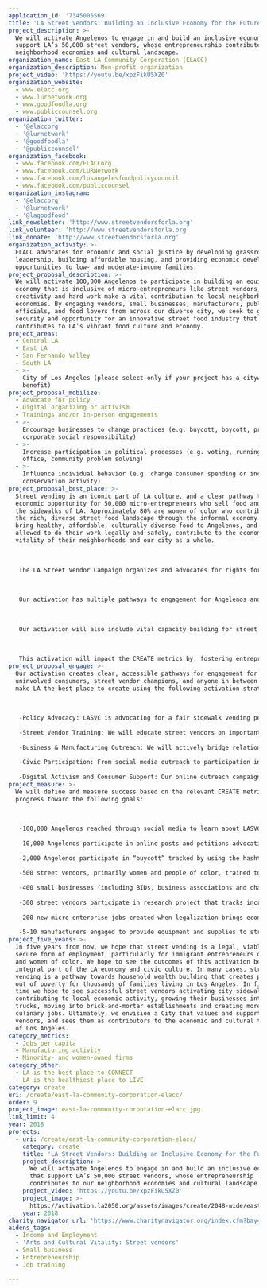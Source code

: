 ```yaml
---
application_id: '7345005569'
title: 'LA Street Vendors: Building an Inclusive Economy for the Future City'
project_description: >-
  We will activate Angelenos to engage in and build an inclusive economy that
  support LA’s 50,000 street vendors, whose entrepreneurship contributes to our
  neighborhood economies and cultural landscape.
organization_name: East LA Community Corporation (ELACC)
organization_description: Non-profit organization
project_video: 'https://youtu.be/xpzFikU5XZ0'
organization_website:
  - www.elacc.org
  - www.lurnetwork.org
  - www.goodfoodla.org
  - www.publiccounsel.org
organization_twitter:
  - '@elaccorg'
  - '@lurnetwork'
  - '@goodfoodla'
  - '@publiccounsel'
organization_facebook:
  - www.facebook.com/ELACCorg
  - www.facebook.com/LURNetwork
  - www.facebook.com/losangelesfoodpolicycouncil
  - www.facebook.com/publiccounsel
organization_instagram:
  - '@elaccorg'
  - '@lurnetwork'
  - '@lagoodfood'
link_newsletter: 'http://www.streetvendorsforla.org'
link_volunteer: 'http://www.streetvendorsforla.org'
link_donate: 'http://www.streetvendorsforla.org'
organization_activity: >-
  ELACC advocates for economic and social justice by developing grassroots
  leadership, building affordable housing, and providing economic development
  opportunities to low- and moderate-income families.
project_proposal_description: >-
  We will activate 100,000 Angelenos to participate in building an equitable
  economy that is inclusive of micro-entrepreneurs like street vendors, whose
  creativity and hard work make a vital contribution to local neighborhood-based
  economies. By engaging vendors, small businesses, manufacturers, public
  officials, and food lovers from across our diverse city, we seek to grow
  security and opportunity for an innovative street food industry that
  contributes to LA’s vibrant food culture and economy.
project_areas:
  - Central LA
  - East LA
  - San Fernando Valley
  - South LA
  - >-
    City of Los Angeles (please select only if your project has a citywide
    benefit)
project_proposal_mobilize:
  - Advocate for policy
  - Digital organizing or activism
  - Trainings and/or in-person engagements
  - >-
    Encourage businesses to change practices (e.g. buycott, boycott, promote
    corporate social responsibility)
  - >-
    Increase participation in political processes (e.g. voting, running for
    office, community problem solving)
  - >-
    Influence individual behavior (e.g. change consumer spending or increase
    conservation activity)
project_proposal_best_place: >-
  Street vending is an iconic part of LA culture, and a clear pathway to
  economic opportunity for 50,000 micro-entrepreneurs who sell food and goods on
  the sidewalks of LA. Approximately 80% are women of color who contribute to
  the rich, diverse street food landscape through the informal economy. They
  bring healthy, affordable, culturally diverse food to Angelenos, and when
  allowed to do their work legally and safely, contribute to the economic
  vitality of their neighborhoods and our city as a whole.
   
   
   
   The LA Street Vendor Campaign organizes and advocates for rights for street vendors as an important part of an inclusive and equitable LA economy. Through this activation we seek to mobilize a broad base of Angelenos to learn about and get involved in this important economic justice issue. We will also engage street vendors, businesses and manufacturers to work together to safeguard street vending as a viable and valuable asset to neighborhood-based economies in LA. 
   
   
   
   Our activation has multiple pathways to engagement for Angelenos and includes: 1) Information: a dynamic public outreach campaign on social media that will activate over 100,000 Angelenos by tapping into the extensive membership base of our 65 coalition member organizations; 2) Participation: concrete opportunities for a diverse cross-sector of Angelenos to make their voices heard in the new policy formation by participating in public hearings and engaging their representatives; 3) Action: a #isupportLAstreetvendors “buycott” will be part of a digital activism strategy to activate Angelenos around the campaign. 
   
   
   
   Our activation will also include vital capacity building for street vendors to succeed and thrive, with training on how to navigate permitting, business development, and relationship building with manufacturers for supplies and equipment. And, through outreach and organizing we will work to get small business owners, manufacturers, policy makers, and street vendors working together to make the LA economy equitable and inclusive for micro-entrepreneurs, recognizing the economic benefits they bring to their communities. 
   
   
   
   This activation will impact the CREATE metrics by: fostering entrepreneurship and increasing secure employment in the culinary arts, among the most vibrant creative industries in our city; making the local economy more inclusive and diverse, increasing both jobs for and businesses owned by women and people of color; impacting the GINI coefficient by allowing low-income entrepreneurs to generate more wealth; and engaging the manufacturing industry to supply critical equipment and supplies to street vendors at prices scaled to their small enterprise. Los Angeles is and has always been a hub for creativity and innovation. We hope to build the movement for economic opportunity for thousands of Angelenos by activating local engagement and civic participation to build an equitable, inclusive economic future for our communities.
project_proposal_engage: >-
  Our activation creates clear, accessible pathways for engagement for
  uninvolved consumers, street vendor champions, and anyone in between. We will
  make LA the best place to create using the following activation strategies:
   
   
   
   -Policy Advocacy: LASVC is advocating for a fair sidewalk vending permit program by 2019. This activation will amplify the collective efforts of our broad coalition to ensure an equitable vendor-driven policy is adopted by the City.
   
   -Street Vendor Training: We will educate street vendors on important rules and regulations, business best practices, and beneficial supply-chain relationships.
   
   -Business & Manufacturing Outreach: We will actively bridge relationships with brick-and-mortar businesses, business associations and improvement districts, chambers of commerce, and manufacturers of equipment and supplies, whose collaboration and support is vital to economic inclusion for vendors.
   
   -Civic Participation: From social media outreach to participation in public hearings, there are multiple avenues for Angelenos to join the campaign to support street vendors to win an equitable street vending policy.
   
   -Digital Activism and Consumer Support: Our online outreach campaign will build our support base, garnering visibility through social media and influencers such as food bloggers and radio hosts. We will also mobilize consumers through a social media hashtag “buycott” to leverage buying power in support of street vendors as a way to contribute to the local economy.
project_measure: >-
  We will define and measure success based on the relevant CREATE metrics and
  progress toward the following goals:
   
   
   
   -100,000 Angelenos reached through social media to learn about LASVC and issues facing vendors. Initial outreach targets the membership of 65 coalition member organizations.
   
   -10,000 Angelenos participate in online posts and petitions advocating for an equitable street vending policy.
   
   -2,000 Angelenos participate in “buycott” tracked by using the hashtag “#isupportLAstreetvendors” in social media posts.
   
   -500 street vendors, primarily women and people of color, trained to secure their businesses, including how to navigate the policy/permitting process (when passed by City), build connections with public, private and manufacturing sector, and business management.
   
   -400 small businesses (including BIDs, business associations and chambers of commerce) engaged to support a sensible street vending policy that includes their concerns and ensures equity and inclusion for vendors.
   
   -300 street vendors participate in research project that tracks increase in income generation and decrease in losses as a result of new policy implementation and activation challenge.
   
   -200 new micro-enterprise jobs created when legalization brings economic security and safety that will bolster vendors ability to expand their businesses and create jobs in a favorable policy environment.
   
   -5-10 manufacturers engaged to provide equipment and supplies to street vendors at discounted rates.
project_five_years: >-
  In five years from now, we hope that street vending is a legal, viable, and
  secure form of employment, particularly for immigrant entrepreneurs of color
  and women of color. We hope to see the outcomes of this activation become an
  integral part of the LA economy and civic culture. In many cases, street
  vending is a pathway towards household wealth building that creates pathways
  out of poverty for thousands of families living in Los Angeles. In five years
  time we hope to see successful street vendors activating city sidewalks,
  contributing to local economic activity, growing their businesses into food
  trucks, moving into brick-and-mortar establishments and creating more creative
  culinary jobs. Ultimately, we envision a City that values and supports street
  vendors, and sees them as contributors to the economic and cultural tapestry
  of Los Angeles.
category_metrics:
  - Jobs per capita
  - Manufacturing activity
  - Minority- and women-owned firms
category_other:
  - LA is the best place to CONNECT
  - LA is the healthiest place to LIVE
category: create
uri: /create/east-la-community-corporation-elacc/
order: 9
project_image: east-la-community-corporation-elacc.jpg
link_limit: 4
year: 2018
projects:
  - uri: /create/east-la-community-corporation-elacc/
    category: create
    title: 'LA Street Vendors: Building an Inclusive Economy for the Future City'
    project_description: >-
      We will activate Angelenos to engage in and build an inclusive economy
      that support LA’s 50,000 street vendors, whose entrepreneurship
      contributes to our neighborhood economies and cultural landscape.
    project_video: 'https://youtu.be/xpzFikU5XZ0'
    project_image: >-
      https://activation.la2050.org/assets/images/create/2048-wide/east-la-community-corporation-elacc.jpg
    year: 2018
charity_navigator_url: 'https://www.charitynavigator.org/index.cfm?bay=search.profile&ein=954531076'
aidens_tags:
  - Income and Employment
  - 'Arts and Cultural Vitality: Street vendors'
  - Small business
  - Entrepreneurship
  - Job training

---
```

